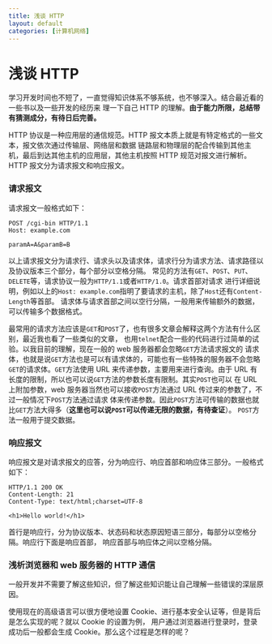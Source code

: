 ```yaml
---
title: 浅谈 HTTP
layout: default
categories: [计算机网络]
---
```


# 浅谈 HTTP

学习开发时间也不短了，一直觉得知识体系不够系统，也不够深入。结合最近看的一些书以及一些开发的经历来
理一下自己 HTTP 的理解。**由于能力所限，总结带有猜测成分，有待日后完善。**

HTTP 协议是一种应用层的通信规范。HTTP 报文本质上就是有特定格式的一些文本，报文依次通过传输层、网络层和数据
链路层和物理层的配合传输到其他主机，最后到达其他主机的应用层，其他主机按照 HTTP 规范对报文进行解析。HTTP
报文分为请求报文和响应报文。

### 请求报文

请求报文一般格式如下：

```
POST /cgi-bin HTTP/1.1
Host: example.com

paramA=A&paramB=B
```

以上请求报文分为请求行、请求头以及请求体，请求行分为请求方法、请求路径以及协议版本三个部分，每个部分以空格分隔。
常见的方法有`GET`、`POST`、`PUT`、`DELETE`等，请求协议一般为`HTTP/1.1`或者`HTTP/1.0`。请求首部对请求
进行详细说明，例如以上的`Host: example.com`指明了要请求的主机，除了`Host`还有`Content-Length`等首部。
请求体与请求首部之间以空行分隔，一般用来传输额外的数据，可以传输多个数据格式。

最常用的请求方法应该是`GET`和`POST`了，也有很多文章会解释这两个方法有什么区别，最近我也看了一些类似的文章，
也用`telnet`配合一些的代码进行过简单的试验。以我目前的理解，现在一般的 web 服务器都会忽略`GET`方法请求报文的
请求体，也就是说`GET`方法也是可以有请求体的，可能也有一些特殊的服务器不会忽略`GET`的请求体。`GET`方法使用 URL
来传递参数，主要用来进行查询。由于 URL 有长度的限制，所以也可以说`GET`方法的参数长度有限制。其实`POST`也可以
在 URL 上附加参数，web 服务器当然也可以接收`POST`方法通过 URL 传过来的参数了，不过一般情况下`POST`方法通过请求
体来传递参数。因此`POST`方法可传输的数据也就比`GET`方法大得多（**这里也可以说`POST`可以传递无限的数据，有待查证**）。
`POST`方法一般用于提交数据。

### 响应报文

响应报文是对请求报文的应答，分为响应行、响应首部和响应体三部分。一般格式如下：

```
HTTP/1.1 200 OK
Content-Length: 21
Content-Type: text/html;charset=UTF-8

<h1>Hello world!</h1>
```

首行是响应行，分为协议版本、状态码和状态原因短语三部分，每部分以空格分隔。响应行下面是响应首部，
响应首部与响应体之间以空格分隔。

### 浅析浏览器和 web 服务器的 HTTP 通信

一般开发并不需要了解这些知识，但了解这些知识能让自己理解一些错误的深层原因。

使用现在的高级语言可以很方便地设置 Cookie、进行基本安全认证等，但是背后是怎么实现的呢？就以 Cookie 的设置为例，
用户通过浏览器进行登录时，登录成功后一般都会生成 Cookie。那么这个过程是怎样的呢？
